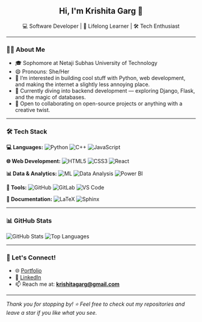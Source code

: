<h2 align="center">Hi, I'm Krishita Garg 👋</h2>
<p align="center">
  💻 Software Developer | 🌱 Lifelong Learner | 🛠️ Tech Enthusiast
</p>

---

### 👩‍💻 About Me
- 🎓 Sophomore at Netaji Subhas University of Technology
- 😄 Pronouns: She/Her  
- 👀 I’m interested in building cool stuff with Python, web development, and making the internet a slightly less annoying place.
- 🌱 Currently diving into backend development — exploring Django, Flask, and the magic of databases.
- 💞️ Open to collaborating on open-source projects or anything with a creative twist.

---

### 🛠️ Tech Stack

**💻 Languages:** ![Python](https://img.shields.io/badge/Python-3670A0?style=flat&logo=python&logoColor=white) ![C++](https://img.shields.io/badge/C++-00599C?style=flat&logo=cplusplus&logoColor=white) ![JavaScript](https://img.shields.io/badge/JavaScript-F7DF1E?style=flat&logo=javascript&logoColor=black)

**🌐 Web Development:** ![HTML5](https://img.shields.io/badge/HTML5-E34F26?style=flat&logo=html5&logoColor=white) ![CSS3](https://img.shields.io/badge/CSS3-1572B6?style=flat&logo=css3&logoColor=white) ![React](https://img.shields.io/badge/React-20232A?style=flat&logo=react&logoColor=61DAFB)

**📊 Data & Analytics:** ![ML](https://img.shields.io/badge/Machine%20Learning-009688?style=flat&logo=tensorflow&logoColor=white) ![Data Analysis](https://img.shields.io/badge/Data%20Analysis-4CAF50?style=flat&logo=pandas&logoColor=white) ![Power BI](https://img.shields.io/badge/Power%20BI-F2C811?style=flat&logo=powerbi&logoColor=black)

**🧰 Tools:** ![GitHub](https://img.shields.io/badge/GitHub-181717?style=flat&logo=github&logoColor=white) ![GitLab](https://img.shields.io/badge/GitLab-FC6D26?style=flat&logo=gitlab&logoColor=white) ![VS Code](https://img.shields.io/badge/VS%20Code-007ACC?style=flat&logo=visual-studio-code&logoColor=white)

**📄 Documentation:** ![LaTeX](https://img.shields.io/badge/LaTeX-008080?style=flat&logo=latex&logoColor=white) ![Sphinx](https://img.shields.io/badge/Sphinx-0a0a0a?style=flat&logo=readthedocs&logoColor=white)

---

### 📊 GitHub Stats

![GitHub Stats](https://github-readme-stats.vercel.app/api?username=KrishitaGarg&show_icons=true&theme=radical)
![Top Languages](https://github-readme-stats.vercel.app/api/top-langs/?username=KrishitaGarg&layout=compact&theme=radical)

---

### 🤝 Let's Connect!
- 🌐 [Portfolio](https://krishitagarg.framer.website/)
- 💼 [LinkedIn](https://www.linkedin.com/in/krishita-garg/)
- 📫 Reach me at: **krishitagarg@gmail.com**

---

_Thank you for stopping by! ⭐ Feel free to check out my repositories and leave a star if you like what you see._

<!---
KrishitaGarg/KrishitaGarg is a ✨ special ✨ repository because its `README.md` (this file) appears on your GitHub profile.
You can click the Preview link to take a look at your changes.
--->
